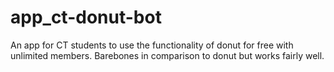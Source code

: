 # app_ct-donut-bot

An app for CT students to use the functionality of donut for free with unlimited members. Barebones in comparison to donut but works fairly well.
